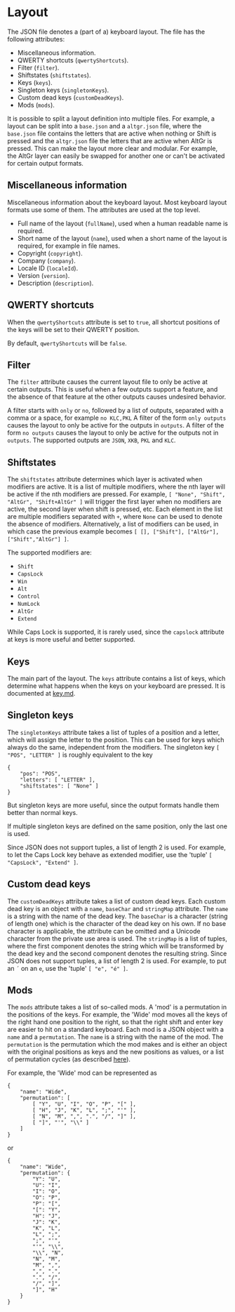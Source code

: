 Layout
======

The JSON file denotes a (part of a) keyboard layout. The file has the following attributes:

* Miscellaneous information.
* QWERTY shortcuts (`qwertyShortcuts`).
* Filter (`filter`).
* Shiftstates (`shiftstates`).
* Keys (`keys`).
* Singleton keys (`singletonKeys`).
* Custom dead keys (`customDeadKeys`).
* Mods (`mods`).

It is possible to split a layout definition into multiple files. For example, a layout can be split into a `base.json` and a `altgr.json` file, where the `base.json` file contains the letters that are active when nothing or Shift is pressed and the `altgr.json` file the letters that are active when AltGr is pressed. This can make the layout more clear and modular. For example, the AltGr layer can easily be swapped for another one or can't be activated for certain output formats.

Miscellaneous information
-------------------------

Miscellaneous information about the keyboard layout. Most keyboard layout formats use some of them. The attributes are used at the top level.

* Full name of the layout (`fullName`), used when a human readable name is required.
* Short name of the layout (`name`), used when a short name of the layout is required, for example in file names.
* Copyright (`copyright`).
* Company (`company`).
* Locale ID (`localeId`).
* Version (`version`).
* Description (`description`).

QWERTY shortcuts
----------------

When the `qwertyShortcuts` attribute is set to `true`, all shortcut positions of the keys will be set to their QWERTY position.

By default, `qwertyShortcuts` will be `false`.

Filter
------

The `filter` attribute causes the current layout file to only be active at certain outputs. This is useful when a few outputs support a feature, and the absence of that feature at the other outputs causes undesired behavior.

A filter starts with `only` or `no`, followed by a list of outputs, separated with a comma or a space, for example `no KLC,PKL` A filter of the form `only outputs` causes the layout to only be active for the outputs in `outputs`. A filter of the form `no outputs` causes the layout to only be active for the outputs not in `outputs`. The supported outputs are `JSON`, `XKB`, `PKL` and `KLC`.

Shiftstates
-----------

The `shiftstates` attribute determines which layer is activated when modifiers are active. It is a list of multiple modifiers, where the nth layer will be active if the nth modifiers are pressed. For example, `[ "None", "Shift", "AltGr", "Shift+AltGr" ]` will trigger the first layer when no modifiers are active, the second layer when shift is pressed, etc. Each element in the list are multiple modifiers separated with `+`, where `None` can be used to denote the absence of modifiers. Alternatively, a list of modifiers can be used, in which case the previous example becomes `[ [], ["Shift"], ["AltGr"], ["Shift","AltGr"] ]`.

The supported modifiers are:

* `Shift`
* `CapsLock`
* `Win`
* `Alt`
* `Control`
* `NumLock`
* `AltGr`
* `Extend`

While Caps Lock is supported, it is rarely used, since the `capslock` attribute at keys is more useful and better supported.

Keys
----

The main part of the layout. The `keys` attribute contains a list of keys, which determine what happens when the keys on your keyboard are pressed. It is documented at [key.md](key.md).

Singleton keys
--------------

The `singletonKeys` attribute takes a list of tuples of a position and a letter, which will assign the letter to the position. This can be used for keys which always do the same, independent from the modifiers. The singleton key `[ "POS", "LETTER" ]` is roughly equivalent to the key

    {
        "pos": "POS",
        "letters": [ "LETTER" ],
        "shiftstates": [ "None" ]
    }

But singleton keys are more useful, since the output formats handle them better than normal keys.

If multiple singleton keys are defined on the same position, only the last one is used.

Since JSON does not support tuples, a list of length 2 is used. For example, to let the Caps Lock key behave as extended modifier, use the 'tuple' `[ "CapsLock", "Extend" ]`.

Custom dead keys
----------------

The `customDeadKeys` attribute takes a list of custom dead keys. Each custom dead key is an object with a `name`, `baseChar` and `stringMap` attribute. The `name` is a string with the name of the dead key. The `baseChar` is a character (string of length one) which is the character of the dead key on his own. If no base character is applicable, the attribute can be omitted and a Unicode character from the private use area is used. The `stringMap` is a list of tuples, where the first component denotes the string which will be transformed by the dead key and the second component denotes the resulting string. Since JSON does not support tuples, a list of length 2 is used. For example, to put an `´` on an `e`, use the 'tuple' `[ "e", "é" ]`.

Mods
----

The `mods` attribute takes a list of so-called mods. A 'mod' is a permutation in the positions of the keys. For example, the 'Wide' mod moves all the keys of the right hand one position to the right, so that the right shift and enter key are easier to hit on a standard keyboard. Each mod is a JSON object with a `name` and a `permutation`. The `name` is a string with the name of the mod. The `permutation` is the permutation which the mod makes and is either an object with the original positions as keys and the new positions as values, or a list of permutation cycles (as described [here](https://en.wikipedia.org/wiki/Permutation#Cycle_notation)).

For example, the 'Wide' mod can be represented as

    {
        "name": "Wide",
        "permutation": [
            [ "Y", "U", "I", "O", "P", "[" ],
            [ "H", "J", "K", "L", ";", "'" ],
            [ "N", "M", ",", ".", "/", "]" ],
            [ "]", "'", "\\" ]
        ]
    }

or

    {
        "name": "Wide",
        "permutation": {
            "Y": "U",
            "U": "I",
            "I": "O",
            "O": "P",
            "P": "[",
            "[": "Y",
            "H": "J",
            "J": "K",
            "K", "L",
            "L", ";",
            ";", "'",
            "'", "\\",
            "\\", "N",
            "N", "M",
            "M", ",",
            ",", ".",
            ".", "/",
            "/", "]",
            "]", "H"
        }
    }
